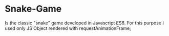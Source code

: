 # Snake-Game
Is the classic "snake" game developed in Javascript ES6. For this purpose I used only JS Object rendered with requestAnimationFrame;

